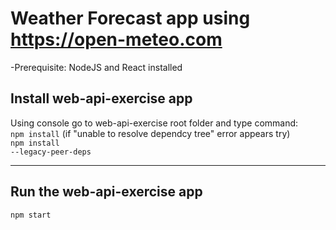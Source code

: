 # Weather Forecast app using https://open-meteo.com 

-Prerequisite: NodeJS and React installed

## Install web-api-exercise app

Using console go to web-api-exercise root folder and type command:<br> 
<code>npm install</code> 
(if "unable to resolve dependcy tree" error appears try)<br> 
<code>npm install --legacy-peer-deps</code>
***
## Run the web-api-exercise app
<code>npm start</code>

 

